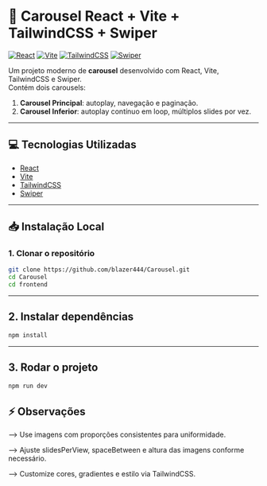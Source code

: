 # 🎠 Carousel React + Vite + TailwindCSS + Swiper

[![React](https://img.shields.io/badge/React-18.0-blue?logo=react)](https://reactjs.org/)
[![Vite](https://img.shields.io/badge/Vite-4.0-green?logo=vite)](https://vitejs.dev/)
[![TailwindCSS](https://img.shields.io/badge/TailwindCSS-3.3-cyan?logo=tailwind-css)](https://tailwindcss.com/)
[![Swiper](https://img.shields.io/badge/Swiper-10.0-orange)](https://swiperjs.com/)

Um projeto moderno de **carousel** desenvolvido com React, Vite, TailwindCSS e Swiper.  
Contém dois carousels:  

1. **Carousel Principal**: autoplay, navegação e paginação.  
2. **Carousel Inferior**: autoplay contínuo em loop, múltiplos slides por vez.  

---

## 💻 Tecnologias Utilizadas

- [React](https://reactjs.org/)  
- [Vite](https://vitejs.dev/)  
- [TailwindCSS](https://tailwindcss.com/)  
- [Swiper](https://swiperjs.com/)  

---

## 📥 Instalação Local

### 1. Clonar o repositório
```bash
git clone https://github.com/blazer444/Carousel.git
cd Carousel
cd frontend
``` 

---

## 2. Instalar dependências
```bash
npm install
```
---

## 3. Rodar o projeto
``` bash
npm run dev
```

## ⚡ Observações

--> Use imagens com proporções consistentes para uniformidade.

--> Ajuste slidesPerView, spaceBetween e altura das imagens conforme necessário.

--> Customize cores, gradientes e estilo via TailwindCSS.
